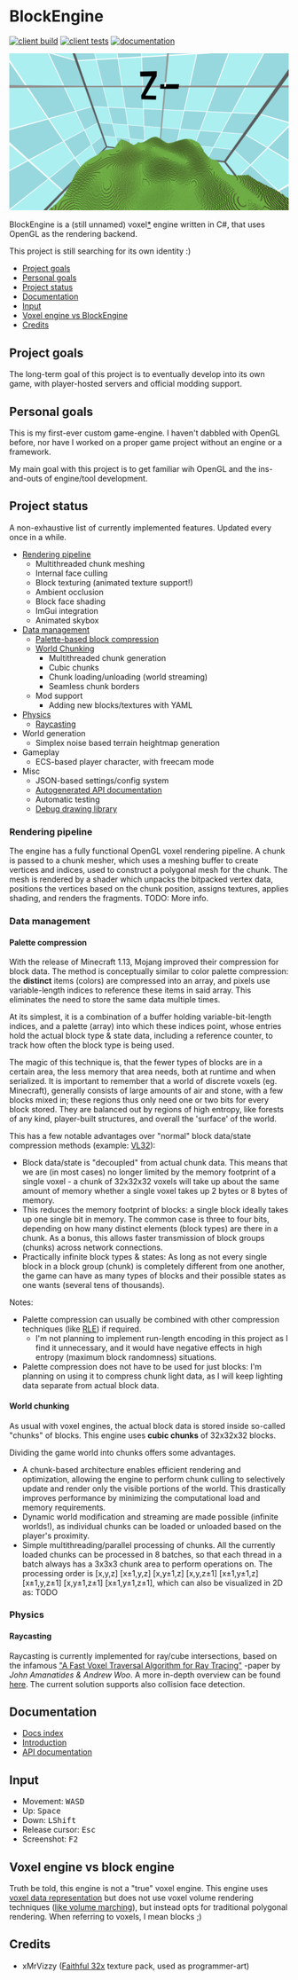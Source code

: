 # BlockEngine

[![client build](https://github.com/japsuu/BlockEngine/actions/workflows/build_client.yml/badge.svg)](https://github.com/japsuu/BlockEngine/actions/workflows/build_client.yml)
[![client tests](https://github.com/japsuu/BlockEngine/actions/workflows/test_client.yml/badge.svg)](https://github.com/japsuu/BlockEngine/actions/workflows/test_client.yml)
[![documentation](https://github.com/japsuu/BlockEngine/actions/workflows/documentation.yml/badge.svg)](https://github.com/japsuu/BlockEngine/actions/workflows/documentation.yml)

![Latest progress screenshot](https://raw.githubusercontent.com/japsuu/BlockEngine/master/screenshots/latest.png)

BlockEngine is a (still unnamed) voxel[*](#voxel-engine-vs-block-engine) engine written in C#, that uses OpenGL as the rendering backend.

This project is still searching for its own identity :)

- [Project goals](#project-goals)
- [Personal goals](#personal-goals)
- [Project status](#project-status)
- [Documentation](#documentation)
- [Input](#input)
- [Voxel engine vs BlockEngine](#voxel-engine-vs-block-engine)
- [Credits](#credits)

## Project goals

The long-term goal of this project is to eventually develop into its own game, with player-hosted servers and official modding support.

## Personal goals

This is my first-ever custom game-engine. I haven't dabbled with OpenGL before, nor have I worked on a proper game project without an engine or a framework.

My main goal with this project is to get familiar wih OpenGL and the ins-and-outs of engine/tool development.

## Project status

A non-exhaustive list of currently implemented features. Updated every once in a while.

- [Rendering pipeline](#rendering-pipeline)
  - Multithreaded chunk meshing
  - Internal face culling
  - Block texturing (animated texture support!)
  - Ambient occlusion
  - Block face shading
  - ImGui integration
  - Animated skybox
- [Data management](#data-management)
  - [Palette-based block compression](#palette-compression)
  - [World Chunking](#world-chunking)
    - Multithreaded chunk generation
    - Cubic chunks
    - Chunk loading/unloading (world streaming)
    - Seamless chunk borders
  - Mod support
    - Adding new blocks/textures with YAML
- [Physics](#physics)
  - [Raycasting](#raycasting)
- World generation
  - Simplex noise based terrain heightmap generation
- Gameplay
  - ECS-based player character, with freecam mode
- Misc
  - JSON-based settings/config system
  - [Autogenerated API documentation](#documentation)
  - Automatic testing
  - [Debug drawing library](https://github.com/japsuu/BlockEngine/blob/master/source/client/source/Framework/Debugging/Drawing/DebugDrawer.cs)

### Rendering pipeline

The engine has a fully functional OpenGL voxel rendering pipeline.
A chunk is passed to a chunk mesher, which uses a meshing buffer to create vertices and indices, used to construct a polygonal mesh for the chunk.
The mesh is rendered by a shader which unpacks the bitpacked vertex data, positions the vertices based on the chunk position, assigns textures, applies shading, and renders the fragments.
TODO: More info.

### Data management

#### Palette compression

With the release of Minecraft 1.13, Mojang improved their compression for block data. The method is conceptually similar to color palette compression: the **distinct** items (colors) are compressed into an array, and pixels use variable-length indices to reference these items in said array. This eliminates the need to store the same data multiple times.

At its simplest, it is a combination of a buffer holding variable-bit-length indices, and a palette (array) into which these indices point, whose entries hold the actual block type & state data, including a reference counter, to track how often the block type is being used.

The magic of this technique is, that the fewer types of blocks are in a certain area, the less memory that area needs, both at runtime and when serialized. It is important to remember that a world of discrete voxels (eg. Minecraft), generally consists of large amounts of air and stone, with a few blocks mixed in; these regions thus only need one or two bits for every block stored. They are balanced out by regions of high entropy, like forests of any kind, player-built structures, and overall the 'surface' of the world.

This has a few notable advantages over "normal" block data/state compression methods (example: [VL32](https://eisenwave.github.io/voxel-compression-docs/file_formats/vl32.html)):
- Block data/state is "decoupled" from actual chunk data. This means that we are (in most cases) no longer limited by the memory footprint of a single voxel - a chunk of 32x32x32 voxels will take up about the same amount of memory whether a single voxel takes up 2 bytes or 8 bytes of memory.
- This reduces the memory footprint of blocks: a single block ideally takes up one single bit in memory. The common case is three to four bits, depending on how many distinct elements (block types) are there in a chunk. As a bonus, this allows faster transmission of block groups (chunks) across network connections.
- Practically infinite block types & states:
As long as not every single block in a block group (chunk) is completely different from one another, the game can have as many types of blocks and their possible states as one wants (several tens of thousands).

Notes:
- Palette compression can usually be combined with other compression techniques (like [RLE](https://en.wikipedia.org/wiki/Run-length_encoding)) if required.
  - I'm not planning to implement run-length encoding in this project as I find it unnecessary, and it would have negative effects in high entropy (maximum block randomness) situations.
- Palette compression does not have to be used for just blocks: I'm planning on using it to compress chunk light data, as I will keep lighting data separate from actual block data.

#### World chunking

As usual with voxel engines, the actual block data is stored inside so-called "chunks" of blocks. This engine uses **cubic chunks** of 32x32x32 blocks.

Dividing the game world into chunks offers some advantages.
- A chunk-based architecture enables efficient rendering and optimization, allowing the engine to perform chunk culling to selectively update and render only the visible portions of the world. This drastically improves performance by minimizing the computational load and memory requirements.
- Dynamic world modification and streaming are made possible (infinite worlds!), as individual chunks can be loaded or unloaded based on the player's proximity.
- Simple multithreading/parallel processing of chunks. All the currently loaded chunks can be processed in 8 batches, so that each thread in a batch always has a 3x3x3 chunk area to perform operations on. The processing order is [x,y,z] [x±1,y,z] [x,y±1,z] [x,y,z±1] [x±1,y±1,z] [x±1,y,z±1] [x,y±1,z±1] [x±1,y±1,z±1], which can also be visualized in 2D as: TODO

### Physics

#### Raycasting

Raycasting is currently implemented for ray/cube intersections, based on the infamous ["A Fast Voxel Traversal Algorithm for Ray Tracing"](http://www.cse.yorku.ca/~amana/research/grid.pdf) -paper by *John Amanatides & Andrew Woo*. A more in-depth overview can be found [here](https://github.com/cgyurgyik/fast-voxel-traversal-algorithm/blob/master/overview/FastVoxelTraversalOverview.md).
The current solution supports also collision face detection.

## Documentation

- [Docs index](https://japsuu.github.io/BlockEngine/)
- [Introduction](https://japsuu.github.io/BlockEngine/documentation/introduction.html)
- [API documentation](https://japsuu.github.io/BlockEngine/api/BlockEngine.Client.html)

## Input

- Movement: <kbd>W</kbd><kbd>A</kbd><kbd>S</kbd><kbd>D</kbd>
- Up: <kbd>Space</kbd>
- Down: <kbd>LShift</kbd>
- Release cursor: <kbd>Esc</kbd>
- Screenshot: <kbd>F2</kbd>

## Voxel engine vs block engine
Truth be told, this engine is not a "true" voxel engine.
This engine uses [voxel data representation](https://en.wikipedia.org/wiki/Voxel) but does not use voxel volume rendering techniques ([like volume marching](https://en.wikipedia.org/wiki/Volume_ray_casting)), but instead opts for traditional polygonal rendering.
When referring to voxels, I mean blocks ;)

## Credits

- xMrVizzy ([Faithful 32x](https://www.curseforge.com/minecraft/texture-packs/faithful-32x) texture pack, used as programmer-art)
